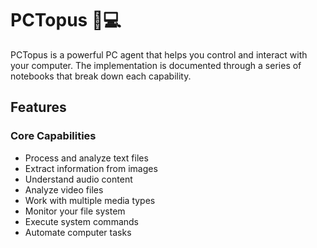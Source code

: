 # PCTopus 🐙💻

PCTopus is a powerful PC agent that helps you control and interact with your computer. The implementation is documented through a series of notebooks that break down each capability.

## Features

### Core Capabilities
- Process and analyze text files
- Extract information from images
- Understand audio content
- Analyze video files
- Work with multiple media types
- Monitor your file system
- Execute system commands
- Automate computer tasks



